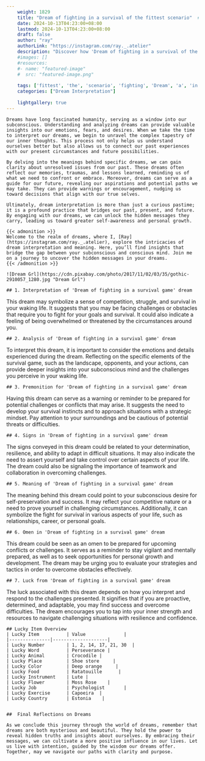 ```yaml
---
    weight: 1829
    title: "Dream of fighting in a survival of the fittest scenario"  # Assuming 'title' column exists
    date: 2024-10-13T04:23:00+08:00
    lastmod: 2024-10-13T04:23:00+08:00
    draft: false
    author: "ray"
    authorLink: "https://instagram.com/ray._.atelier"
    description: "Discover how 'Dream of fighting in a survival of the fittest scenario' can interpret your future and uncover its significant meanings in your life."
    #images: []
    #resources:
    #- name: "featured-image"
    #  src: "featured-image.png"
    
    tags: ['fittest', 'the', 'scenario', 'fighting', 'Dream', 'a', 'in', 'of', 'survival']
    categories: ["Dream Interpretation"]
    
    lightgallery: true
---
```

    
    Dreams have long fascinated humanity, serving as a window into our subconscious. Understanding and analyzing dreams can provide valuable insights into our emotions, fears, and desires. When we take the time to interpret our dreams, we begin to unravel the complex tapestry of our inner thoughts. This process not only helps us understand ourselves better but also allows us to connect our past experiences with our present circumstances and future possibilities.
    
    By delving into the meanings behind specific dreams, we can gain clarity about unresolved issues from our past. These dreams often reflect our memories, traumas, and lessons learned, reminding us of what we need to confront or embrace. Moreover, dreams can serve as a guide for our future, revealing our aspirations and potential paths we may take. They can provide warnings or encouragement, nudging us toward decisions that align with our true selves.
    
    Ultimately, dream interpretation is more than just a curious pastime; it is a profound practice that bridges our past, present, and future. By engaging with our dreams, we can unlock the hidden messages they carry, leading us toward greater self-awareness and personal growth.
    
    {{< admonition >}}
    Welcome to the realm of dreams, where I, [Ray](https://instagram.com/ray._.atelier), explore the intricacies of dream interpretation and meaning. Here, you’ll find insights that bridge the gap between your subconscious and conscious mind. Join me on a journey to uncover the hidden messages in your dreams.
    {{< /admonition >}}
    
    ![Dream Grl](https://cdn.pixabay.com/photo/2017/11/02/03/35/gothic-2910057_1280.jpg "Dream Grl")
    
    ## 1. Interpretation of 'Dream of fighting in a survival game' dream
    
This dream may symbolize a sense of competition, struggle, and survival in your waking life. It suggests that you may be facing challenges or obstacles that require you to fight for your goals and survival. It could also indicate a feeling of being overwhelmed or threatened by the circumstances around you.
    
    ## 2. Analysis of 'Dream of fighting in a survival game' dream
    
To interpret this dream, it is important to consider the emotions and details experienced during the dream. Reflecting on the specific elements of the survival game, such as the landscape, opponents, and your actions, can provide deeper insights into your subconscious mind and the challenges you perceive in your waking life.
    
    ## 3. Premonition for 'Dream of fighting in a survival game' dream
    
Having this dream can serve as a warning or reminder to be prepared for potential challenges or conflicts that may arise. It suggests the need to develop your survival instincts and to approach situations with a strategic mindset. Pay attention to your surroundings and be cautious of potential threats or difficulties.
    
    ## 4. Signs in 'Dream of fighting in a survival game' dream
    
The signs conveyed in this dream could be related to your determination, resilience, and ability to adapt in difficult situations. It may also indicate the need to assert yourself and take control over certain aspects of your life. The dream could also be signaling the importance of teamwork and collaboration in overcoming challenges.
    
    ## 5. Meaning of 'Dream of fighting in a survival game' dream
    
The meaning behind this dream could point to your subconscious desire for self-preservation and success. It may reflect your competitive nature or a need to prove yourself in challenging circumstances. Additionally, it can symbolize the fight for survival in various aspects of your life, such as relationships, career, or personal goals.
    
    ## 6. Omen in 'Dream of fighting in a survival game' dream
    
This dream could be seen as an omen to be prepared for upcoming conflicts or challenges. It serves as a reminder to stay vigilant and mentally prepared, as well as to seek opportunities for personal growth and development. The dream may be urging you to evaluate your strategies and tactics in order to overcome obstacles effectively.
    
    ## 7. Luck from 'Dream of fighting in a survival game' dream
    
The luck associated with this dream depends on how you interpret and respond to the challenges presented. It signifies that if you are proactive, determined, and adaptable, you may find success and overcome difficulties. The dream encourages you to tap into your inner strength and resources to navigate challenging situations with resilience and confidence.
    
    ## Lucky Item Overview
    | Lucky Item          | Value              |
    |---------------|--------------------|
    | Lucky Number        | 1, 2, 14, 17, 21, 30  |
    | Lucky Word          | Perseverance |
    | Lucky Animal        | Crocodile |
    | Lucky Place         | Shoe store     |
    | Lucky Color         | Deep orange     |
    | Lucky Food          | Ratatouille      |
    | Lucky Instrument    | Lute |
    | Lucky Flower        | Moss Rose    |
    | Lucky Job           | Psychologist       |
    | Lucky Exercise      | Capoeira  |
    | Lucky Country       | Estonia    |
    
    
    ##  Final Reflections on Dreams
    
    As we conclude this journey through the world of dreams, remember that dreams are both mysterious and beautiful. They hold the power to reveal hidden truths and insights about ourselves. By embracing their messages, we can cultivate a more positive influence in our lives. Let us live with intention, guided by the wisdom our dreams offer. Together, may we navigate our paths with clarity and purpose.
    